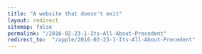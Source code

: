 ```yaml
---
title: "A website that doesn't exit"
layout: redirect
sitemap: false
permalink: "/2016-02-23-1-Its-All-About-Precedent"
redirect_to:  "/apple/2016-02-23-1-Its-All-About-Precedent"
---
```

